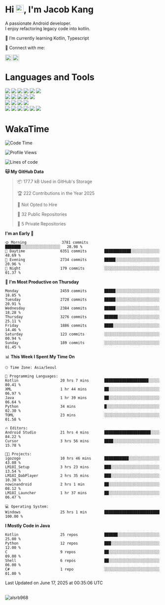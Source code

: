 # Hi <img src="https://media.giphy.com/media/hvRJCLFzcasrR4ia7z/giphy.gif" width="25px">, I'm Jacob Kang
A passionate Android developer.
</br>
I enjoy refactoring legacy code into kotlin.

🌱 I’m currently learning Kotlin, Typescript

🤝 Connect with me:

<a href="https://www.linkedin.com/in/minkyu-kang-b7477b1b2/"><img align="left" src="https://raw.githubusercontent.com/yushi1007/yushi1007/main/images/linkedin.svg" alt="Minkyu Kang | LinkedIn" width="21px"/></a>
<a href="https://www.instagram.com/_jacob_kang/"><img align="left" src="https://raw.githubusercontent.com/yushi1007/yushi1007/main/images/instagram.svg" alt="Jacob Kang | Instagram" width="21px"/></a>

</br>

# Languages and Tools

<div align="left">
<img src="https://img.shields.io/badge/java-007396?logo=java&logoColor=white"/>
<img src="https://img.shields.io/badge/kotlin-7F52FF?logo=kotlin&logoColor=white"/>
<img src="https://img.shields.io/badge/python-3776AB?logo=python&logoColor=white"/>
<img src="https://img.shields.io/badge/bash shell-4EAA25?logo=gnubash&logoColor=white"/>
<img src="https://img.shields.io/badge/c-A8B9CC?logo=c&logoColor=white"/>
<img src="https://img.shields.io/badge/c++-00599C?logo=c%2b%2b&logoColor=white"/>
</div>
<div align="left">
<img src="https://img.shields.io/badge/git-F05032?logo=git&logoColor=white"/>
<img src="https://img.shields.io/badge/github-181717?logo=github&logoColor=white"/>
<img src="https://img.shields.io/badge/mysql-4479A1?logo=mysql&logoColor=white"/>
<img src="https://img.shields.io/badge/sqlite-003B57?logo=sqlite&logoColor=white"/>
<img src="https://img.shields.io/badge/amazon AWS-232F3E?logo=amazonaws&logoColor=white"/>
</div>
<div align="left">
<img src="https://img.shields.io/badge/android-3DDC84?logo=android&logoColor=white"/>
<img src="https://img.shields.io/badge/linux-FCC624?logo=linux&logoColor=white"/>
<img src="https://img.shields.io/badge/flask-000000?logo=flask&logoColor=white"/>
<img src="https://img.shields.io/badge/arduino-00979D?logo=arduino&logoColor=white"/>
</div>
<div align="left">
<img src="https://img.shields.io/badge/slack-4A154B?logo=slack&logoColor=white"/>
<img src="https://img.shields.io/badge/notion-000000?logo=notion&logoColor=white"/>
<img src="https://img.shields.io/badge/jira-0052CC?logo=jira&logoColor=white"/>
<img src="https://img.shields.io/badge/postman-FF6C37?logo=postman&logoColor=white"/>
<img src="https://img.shields.io/badge/intellij-000000?logo=intellijidea&logoColor=white"/>
<img src="https://img.shields.io/badge/pycharm-000000?logo=pycharm&logoColor=white"/>
</div>

# WakaTime

<!--START_SECTION:waka-->
![Code Time](http://img.shields.io/badge/Code%20Time-4%2C906%20hrs%2040%20mins-blue)

![Profile Views](http://img.shields.io/badge/Profile%20Views-0-blue)

![Lines of code](https://img.shields.io/badge/From%20Hello%20World%20I%27ve%20Written-5.6%20million%20lines%20of%20code-blue)

**🐱 My GitHub Data** 

> 📦 177.7 kB Used in GitHub's Storage 
 > 
> 🏆 222 Contributions in the Year 2025
 > 
> 🚫 Not Opted to Hire
 > 
> 📜 32 Public Repositories 
 > 
> 🔑 5 Private Repositories 
 > 
**I'm an Early 🐤** 

```text
🌞 Morning                3781 commits        ███████░░░░░░░░░░░░░░░░░░   28.98 % 
🌆 Daytime                6351 commits        ████████████░░░░░░░░░░░░░   48.69 % 
🌃 Evening                2734 commits        █████░░░░░░░░░░░░░░░░░░░░   20.96 % 
🌙 Night                  179 commits         ░░░░░░░░░░░░░░░░░░░░░░░░░   01.37 % 
```
📅 **I'm Most Productive on Thursday** 

```text
Monday                   2459 commits        █████░░░░░░░░░░░░░░░░░░░░   18.85 % 
Tuesday                  2728 commits        █████░░░░░░░░░░░░░░░░░░░░   20.91 % 
Wednesday                2384 commits        █████░░░░░░░░░░░░░░░░░░░░   18.28 % 
Thursday                 3276 commits        ██████░░░░░░░░░░░░░░░░░░░   25.11 % 
Friday                   1886 commits        ████░░░░░░░░░░░░░░░░░░░░░   14.46 % 
Saturday                 123 commits         ░░░░░░░░░░░░░░░░░░░░░░░░░   00.94 % 
Sunday                   189 commits         ░░░░░░░░░░░░░░░░░░░░░░░░░   01.45 % 
```


📊 **This Week I Spent My Time On** 

```text
🕑︎ Time Zone: Asia/Seoul

💬 Programming Languages: 
Kotlin                   20 hrs 7 mins       ████████████████████░░░░░   80.41 % 
XML                      1 hr 44 mins        ██░░░░░░░░░░░░░░░░░░░░░░░   06.97 % 
Java                     1 hr 39 mins        ██░░░░░░░░░░░░░░░░░░░░░░░   06.64 % 
Python                   34 mins             █░░░░░░░░░░░░░░░░░░░░░░░░   02.30 % 
TOML                     23 mins             ░░░░░░░░░░░░░░░░░░░░░░░░░   01.58 % 

🔥 Editors: 
Android Studio           21 hrs 4 mins       █████████████████████░░░░   84.22 % 
Cursor                   3 hrs 56 mins       ████░░░░░░░░░░░░░░░░░░░░░   15.78 % 

🐱‍💻 Projects: 
igozogo                  10 hrs 46 mins      ███████████░░░░░░░░░░░░░░   43.08 % 
LM18I_Setup              3 hrs 23 mins       ███░░░░░░░░░░░░░░░░░░░░░░   13.54 % 
LM18I_DabPlayer          2 hrs 35 mins       ███░░░░░░░░░░░░░░░░░░░░░░   10.38 % 
nowinandroid             2 hrs 1 min         ██░░░░░░░░░░░░░░░░░░░░░░░   08.12 % 
LM18I_Launcher           1 hr 37 mins        ██░░░░░░░░░░░░░░░░░░░░░░░   06.47 % 

💻 Operating System: 
Windows                  25 hrs 1 min        █████████████████████████   100.00 % 
```

**I Mostly Code in Java** 

```text
Kotlin                   25 repos            ██████░░░░░░░░░░░░░░░░░░░   25.00 % 
Python                   12 repos            ███░░░░░░░░░░░░░░░░░░░░░░   12.00 % 
C                        9 repos             ██░░░░░░░░░░░░░░░░░░░░░░░   09.00 % 
Shell                    6 repos             ██░░░░░░░░░░░░░░░░░░░░░░░   06.00 % 
C#                       1 repo              ░░░░░░░░░░░░░░░░░░░░░░░░░   01.00 % 
```




 Last Updated on June 17, 2025 at 00:35:06 UTC
<!--END_SECTION:waka-->

</br>

<div align="left">
<img align="left" src="https://github-readme-stats.vercel.app/api/top-langs?username=alsrb968&show_icons=true&locale=en&layout=compact&theme=dark" alt="alsrb968" />
</div>

